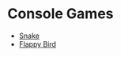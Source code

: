 # Console Games

- [Snake](https://github.com/KozlovaNastya/ConsoleGames/tree/main/snake)
- [Flappy Bird](https://github.com/KozlovaNastya/ConsoleGames/tree/main/bird)
